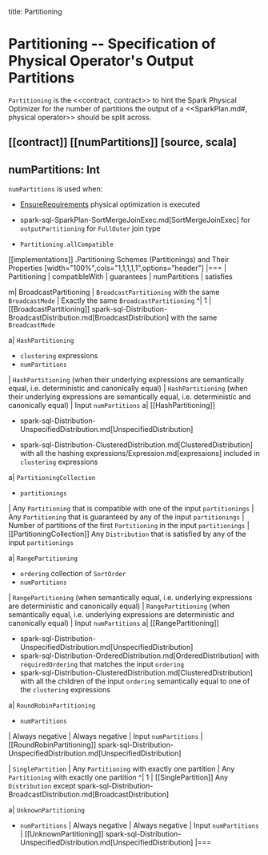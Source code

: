 title: Partitioning

# Partitioning -- Specification of Physical Operator's Output Partitions

`Partitioning` is the <<contract, contract>> to hint the Spark Physical Optimizer for the number of partitions the output of a <<SparkPlan.md#, physical operator>> should be split across.

[[contract]]
[[numPartitions]]
[source, scala]
----
numPartitions: Int
----

`numPartitions` is used when:

* [EnsureRequirements](physical-optimizations/EnsureRequirements.md) physical optimization is executed

* spark-sql-SparkPlan-SortMergeJoinExec.md[SortMergeJoinExec] for `outputPartitioning` for `FullOuter` join type
* `Partitioning.allCompatible`

[[implementations]]
.Partitioning Schemes (Partitionings) and Their Properties
[width="100%",cols="1,1,1,1,1",options="header"]
|===
| Partitioning
| compatibleWith
| guarantees
| numPartitions
| satisfies

m| BroadcastPartitioning
| `BroadcastPartitioning` with the same `BroadcastMode`
| Exactly the same `BroadcastPartitioning`
^| 1
| [[BroadcastPartitioning]] spark-sql-Distribution-BroadcastDistribution.md[BroadcastDistribution] with the same `BroadcastMode`

a| `HashPartitioning`

* `clustering` expressions
* `numPartitions`

| `HashPartitioning` (when their underlying expressions are semantically equal, i.e. deterministic and canonically equal)
| `HashPartitioning` (when their underlying expressions are semantically equal, i.e. deterministic and canonically equal)
| Input `numPartitions`
a| [[HashPartitioning]]

* spark-sql-Distribution-UnspecifiedDistribution.md[UnspecifiedDistribution]

* spark-sql-Distribution-ClusteredDistribution.md[ClusteredDistribution] with all the hashing expressions/Expression.md[expressions] included in `clustering` expressions

a| `PartitioningCollection`

* `partitionings`

| Any `Partitioning` that is compatible with one of the input `partitionings`
| Any `Partitioning` that is guaranteed by any of the input `partitionings`
| Number of partitions of the first `Partitioning` in the input `partitionings`
| [[PartitioningCollection]] Any `Distribution` that is satisfied by any of the input `partitionings`

a| `RangePartitioning`

* `ordering` collection of `SortOrder`
* `numPartitions`

| `RangePartitioning` (when semantically equal, i.e. underlying expressions are deterministic and canonically equal)
| `RangePartitioning` (when semantically equal, i.e. underlying expressions are deterministic and canonically equal)
| Input `numPartitions`
a| [[RangePartitioning]]

* spark-sql-Distribution-UnspecifiedDistribution.md[UnspecifiedDistribution]
* spark-sql-Distribution-OrderedDistribution.md[OrderedDistribution] with `requiredOrdering` that matches the input `ordering`
* spark-sql-Distribution-ClusteredDistribution.md[ClusteredDistribution] with all the children of the input `ordering` semantically equal to one of the `clustering` expressions

a| `RoundRobinPartitioning`

* `numPartitions`

| Always negative
| Always negative
| Input `numPartitions`
| [[RoundRobinPartitioning]] spark-sql-Distribution-UnspecifiedDistribution.md[UnspecifiedDistribution]

| `SinglePartition`
| Any `Partitioning` with exactly one partition
| Any `Partitioning` with exactly one partition
^| 1
| [[SinglePartition]] Any `Distribution` except spark-sql-Distribution-BroadcastDistribution.md[BroadcastDistribution]

a| `UnknownPartitioning`

* `numPartitions`
| Always negative
| Always negative
| Input `numPartitions`
| [[UnknownPartitioning]] spark-sql-Distribution-UnspecifiedDistribution.md[UnspecifiedDistribution]
|===
